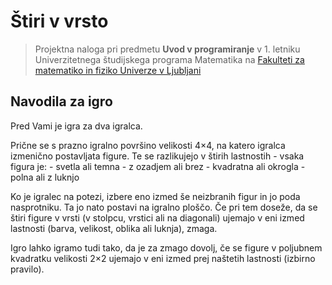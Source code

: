 # Štiri v vrsto

> Projektna naloga pri predmetu __Uvod v programiranje__ v 1. letniku Univerzitetnega študijskega programa Matematika na [Fakulteti za matematiko in fiziko Univerze v Ljubljani](https://www.fmf.uni-lj.si/sl/)


## Navodila za igro

Pred Vami je igra za dva igralca.
 
Prične se s prazno igralno površino velikosti 4×4, na katero igralca izmenično postavljata figure.
Te se razlikujejo v štirih lastnostih - vsaka figura je:
    - svetla ali temna
    - z ozadjem ali brez
    - kvadratna ali okrogla
    - polna ali z luknjo

Ko je igralec na potezi, izbere eno izmed še neizbranih figur in jo poda nasprotniku.
Ta jo nato postavi na igralno ploščo. Če pri tem doseže, da se štiri figure v vrsti (v stolpcu, vrstici ali na diagonali) ujemajo v eni izmed lastnosti (barva, velikost, oblika ali luknja), zmaga.

Igro lahko igramo tudi tako, da je za zmago dovolj, če se figure v poljubnem kvadratku velikosti 2×2
ujemajo v eni izmed prej naštetih lastnosti (izbirno pravilo).